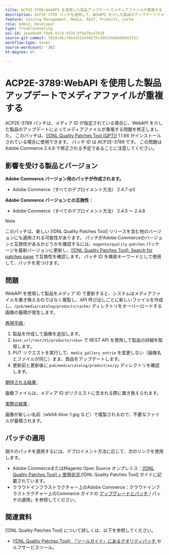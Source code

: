 ```yaml
---
title: ACP2E-3789:WebAPI を使用した製品アップデートでメディアファイルが重複する
description: ACP2E-3789 パッチを適用して、WebAPI を介した製品のアップデートでメディア ID が指定された場合にメディアファイルが重複するAdobe Commerceの問題を修正してください。
feature: Catalog Management, Media, REST, Products, Cache
role: Admin, Developer
type: Troubleshooting
exl-id: 1eaa8ed0-fde6-47c4-9339-8f5e7bce7b19
source-git-commit: f82dcd6c76ba3512e59275c26815b6bb89e53733
workflow-type: tm+mt
source-wordcount: '361'
ht-degree: 0%

---
```


# ACP2E-3789:WebAPI を使用した製品アップデートでメディアファイルが重複する

ACP2E-3789 パッチは、メディア ID が指定されている場合に、WebAPI を介した製品のアップデートによってメディアファイルが重複する問題を修正しました。 このパッチは、[[!DNL Quality Patches Tool (QPT)]](/help/tools/quality-patches-tool/quality-patches-tool-to-self-serve-quality-patches.md) 1.1.66 がインストールされている場合に使用できます。 パッチ ID は ACP2E-3789 です。 この問題はAdobe Commerce 2.4.9 で修正される予定であることに注意してください。

## 影響を受ける製品とバージョン

**Adobe Commerce バージョン用のパッチが作成されます。**

* Adobe Commerce（すべてのデプロイメント方法） 2.4.7-p3

**Adobe Commerce バージョンとの互換性：**

* Adobe Commerce（すべてのデプロイメント方法） 2.4.5 ～ 2.4.8

>[!NOTE]
>
>このパッチは、新しい [!DNL Quality Patches Tool] リリースを含む他のバージョンにも適用される可能性があります。 パッチがAdobe Commerceのバージョンと互換性があるかどうかを確認するには、`magento/quality-patches` パッケージを最新バージョンに更新し、[[!DNL Quality Patches Tool]: Search for patches page](https://experienceleague.adobe.com/tools/commerce-quality-patches/index.html) で互換性を確認します。 パッチ ID を検索キーワードとして使用して、パッチを見つけます。

## 問題

WebAPI を使用して製品をメディア ID で更新すると、システムはメディアファイルを置き換えるのではなく複製し、API 呼び出しごとに新しいファイルを作成し、`/pub/media/catalog/products/cache/` ディレクトリをオーバーロードする画像の蓄積が発生します。

<u> 再現手順 </u>:

1. 製品を作成して画像を追加します。
1. `base_url/rest/V1/products/<sku>` で REST API を使用して製品の詳細を取得します。
1. PUT リクエストを実行して、`media_gallery_entrie` を変更しない（画像名とファイルが同じ）まま、商品をアップデートします。
1. 更新前と更新後に `pub/media/catalog/product/xx/yy` ディレクトリを確認します。

<u> 期待される結果 </u>:

画像ファイルは、メディア ID がリクエストに含まれる際に置き換えられます。

<u> 実際の結果 </u>:

画像が新しい名前（wb04-blue-1.jpg など）で複製されるので、不要なファイルが蓄積されます。

## パッチの適用

個々のパッチを適用するには、デプロイメント方法に応じて、次のリンクを使用します。

* Adobe CommerceまたはMagento Open Source オンプレミス：[[!DNL Quality Patches Tool] > 使用状況 ](/help/tools/quality-patches-tool/usage.md) [!DNL Quality Patches Tool] ガイドに記載されています。
* クラウドインフラストラクチャー上のAdobe Commerce：クラウドインフラストラクチャー上のCommerce ガイドの [ アップグレードとパッチ ](https://experienceleague.adobe.com/docs/commerce-cloud-service/user-guide/develop/upgrade/apply-patches.html)/ パッチの適用」を参照してください。

## 関連資料

[!DNL Quality Patches Tool] について詳しくは、以下を参照してください。

* [[!DNL Quality Patches Tool]: 『ツールガイド』にあるクオリティパッチ ](/help/tools/quality-patches-tool/quality-patches-tool-to-self-serve-quality-patches.md) セルフサービスツール。
